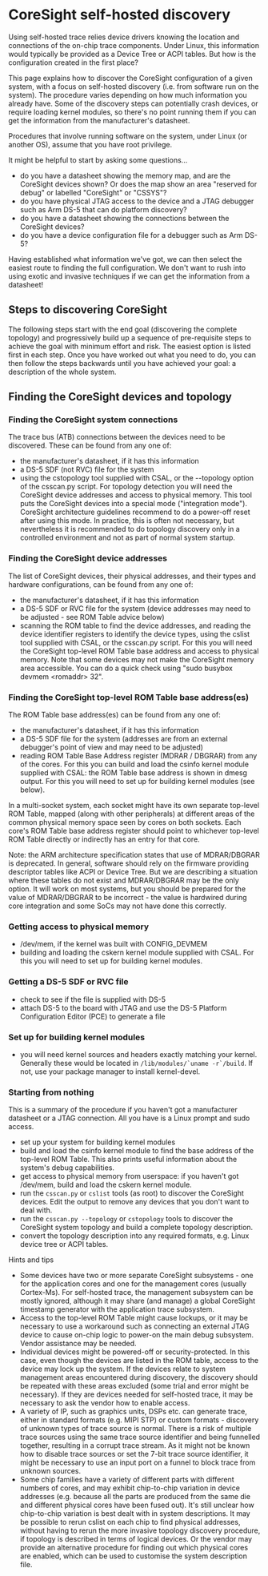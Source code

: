 # CoreSight self-hosted discovery

Using self-hosted trace relies device drivers knowing the location and connections of the on-chip trace components. Under Linux, this information would typically be provided as a Device Tree or ACPI tables. But how is the configuration created in the first place?

This page explains how to discover the CoreSight configuration of a given system, with a focus on self-hosted discovery (i.e. from software run on the system). The procedure varies depending on how much information you already have. Some of the discovery steps can potentially crash devices, or require loading kernel modules, so there's no point running them if you can get the information from the manufacturer's datasheet.

Procedures that involve running software on the system, under Linux (or another OS), assume that you have root privilege.

It might be helpful to start by asking some questions...

  * do you have a datasheet showing the memory map, and are the CoreSight devices shown? Or does the map show an area "reserved for debug" or labelled "CoreSight" or "CSSYS"?
  * do you have physical JTAG access to the device and a JTAG debugger such as Arm DS-5 that can do platform discovery?
  * do you have a datasheet showing the connections between the CoreSight devices?
  * do you have a device configuration file for a debugger such as Arm DS-5?

Having established what information we've got, we can then select the easiest route to finding the full configuration. We don't want to rush into using exotic and invasive techniques if we can get the information from a datasheet!

## Steps to discovering CoreSight

The following steps start with the end goal (discovering the complete topology) and progressively build up a sequence of pre-requisite steps to achieve the goal with minimum effort and risk. The easiest option is listed first in each step. Once you have worked out what you need to do, you can then follow the steps backwards until you have achieved your goal: a description of the whole system.


## Finding the CoreSight devices and topology
### Finding the CoreSight system connections

The trace bus (ATB) connections between the devices need to be discovered. These can be found from any one of:

  * the manufacturer's datasheet, if it has this information
  *  a DS-5 SDF (not RVC) file for the system
  * using the cstopology tool supplied with CSAL, or the --topology option of the csscan.py script. For topology detection you will need the CoreSight device addresses and access to physical memory. This tool puts the CoreSight devices into a special mode ("integration mode"). CoreSight architecture guidelines recommend to do a power-off reset after using this mode. In practice, this is often not necessary, but nevertheless it is recommended to do topology discovery only in a controlled environment and not as part of normal system startup.

### Finding the CoreSight device addresses

The list of CoreSight devices, their physical addresses, and their types and hardware configurations, can be found from any one of:

  * the manufacturer's datasheet, if it has this information
  *  a DS-5 SDF or RVC file for the system (device addresses may need to be adjusted - see ROM Table advice below)
  * scanning the ROM table to find the device addresses, and reading the device identifier registers to identify the device types, using the cslist tool supplied with CSAL, or the csscan.py script. For this you will need the CoreSight top-level ROM Table base address and access to physical memory. Note that some devices may not make the CoreSight memory area accessible. You can do a quick check using "sudo busybox devmem \<romaddr> 32".

### Finding the CoreSight top-level ROM Table base address(es)

The ROM Table base address(es) can be found from any one of:

  * the manufacturer's datasheet, if it has this information
  * a DS-5 SDF file for the system (addresses are from an external debugger's point of view and may need to be adjusted)
  * reading ROM Table Base Address register (MDRAR / DBGRAR) from any of the cores. For this you can build and load the csinfo kernel module supplied with CSAL: the ROM Table base address is shown in dmesg output. For this you will need to set up for building kernel modules (see below).

In a multi-socket system, each socket might have its own separate top-level ROM Table, mapped (along with other peripherals) at different areas of the common physical memory space seen by cores on both sockets. Each core's ROM Table base address register should point to whichever top-level ROM Table directly or indirectly has an entry for that core.

Note: the ARM architecture specification states that use of MDRAR/DBGRAR is deprecated. In general, software should rely on the firmware providing descriptor tables like ACPI or Device Tree. But we are describing a situation where these tables do not exist and MDRAR/DBGRAR may be the only option. It will work on most systems, but you should be prepared for the value of MDRAR/DBGRAR to be incorrect - the value is hardwired during core integration and some SoCs may not have done this correctly.

### Getting access to physical memory

  * /dev/mem, if the kernel was built with CONFIG_DEVMEM
  * building and loading the cskern kernel module supplied with CSAL. For this you will need to set up for building kernel modules.

### Getting a DS-5 SDF or RVC file

  * check to see if the file is supplied with DS-5
  * attach DS-5 to the board with JTAG and use the DS-5 Platform Configuration Editor (PCE) to generate a file

### Set up for building kernel modules

  * you will need kernel sources and headers exactly matching your kernel. Generally these would be located in ``/lib/modules/`uname -r`/build``. If not, use your package manager to install kernel-devel.

### Starting from nothing

This is a summary of the procedure if you haven't got a manufacturer datasheet or a JTAG connection. All you have is a Linux prompt and sudo access.

  * set up your system for building kernel modules
  * build and load the csinfo kernel module to find the base address of the top-level ROM Table. This also prints useful information about the system's debug capabilities.
  * get access to physical memory from userspace: if you haven't got /dev/mem, build and load the cskern kernel module.
  * run the `csscan.py` or `cslist` tools (as root) to discover the CoreSight devices. Edit the output to remove any devices that you don't want to deal with.
  * run the `csscan.py --topology` or `cstopology` tools to discover the CoreSight system topology and build a complete topology description.
  * convert the topology description into any required formats, e.g. Linux device tree or ACPI tables.

Hints and tips

  * Some devices have two or more separate CoreSight subsystems - one for the application cores and one for the management cores (usually Cortex-Ms). For self-hosted trace, the management subsystem can be mostly ignored, although it may share (and manage) a global CoreSight timestamp generator with the application trace subsystem.
  * Access to the top-level ROM Table might cause lockups, or it may be necessary to use a workaround such as connecting an external JTAG device to cause on-chip logic to power-on the main debug subsystem. Vendor assistance may be needed.
  * Individual devices might be powered-off or security-protected. In this case, even though the devices are listed in the ROM table, access to the device may lock up the system. If the devices relate to system management areas encountered during discovery, the discovery should be repeated with these areas excluded (some trial and error might be necessary). If they are devices needed for self-hosted trace, it may be necessary to ask the vendor how to enable access.
  * A variety of IP, such as graphics units, DSPs etc. can generate trace, either in standard formats (e.g. MIPI STP) or custom formats - discovery of unknown types of trace source is normal. There is a risk of multiple trace sources using the same trace source identifier and being funnelled together, resulting in a corrupt trace stream. As it might not be known how to disable trace sources or set the 7-bit trace source identifier, it might be necessary to use an input port on a funnel to block trace from unknown sources.
  * Some chip families have a variety of different parts with different numbers of cores, and may exhibit chip-to-chip variation in device addresses (e.g. because all the parts are produced from the same die and different physical cores have been fused out). It's still unclear how chip-to-chip variation is best dealt with in system descriptions. It may be possible to rerun cslist on each chip to find physical addresses, without having to rerun the more invasive topology discovery procedure, if topology is described in terms of logical devices. Or the vendor may provide an alternative procedure for finding out which physical cores are enabled, which can be used to customise the system description file.
